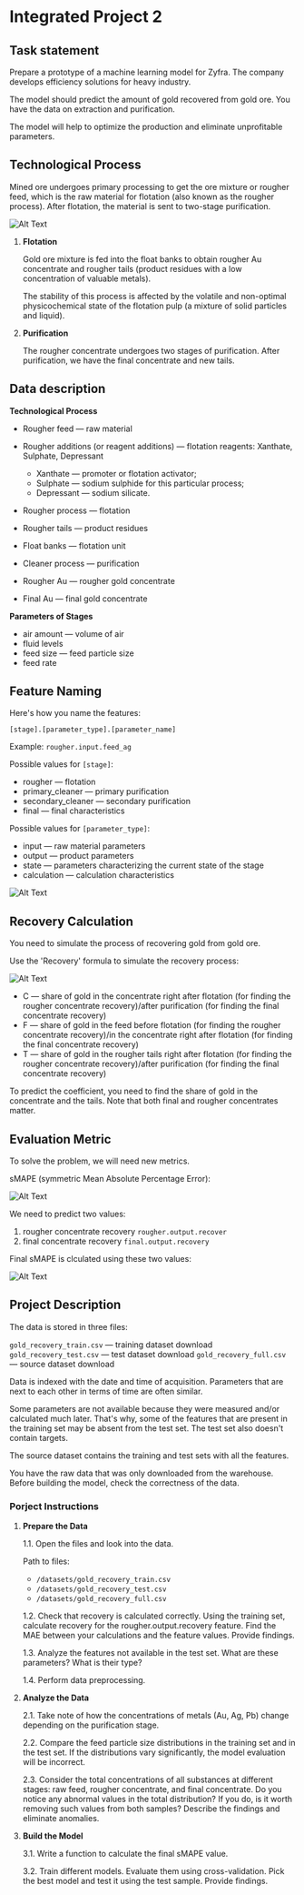 # Integrated Project 2

## Task statement

Prepare a prototype of a machine learning model for Zyfra. The company develops efficiency solutions for heavy industry.

The model should predict the amount of gold recovered from gold ore. You have the data on extraction and purification.

The model will help to optimize the production and eliminate unprofitable parameters.

## Technological Process

Mined ore undergoes primary processing to get the ore mixture or rougher feed, which is the raw material for flotation (also known as the rougher process). After flotation, the material is sent to two-stage purification.

![Alt Text](process_stages.png)

1. **Flotation**

    Gold ore mixture is fed into the float banks to obtain rougher Au concentrate and rougher tails (product residues with a low concentration of valuable metals). 
    
    The stability of this process is affected by the volatile and non-optimal physicochemical state of the flotation pulp (a mixture of solid particles and liquid).

2. **Purification**

    The rougher concentrate undergoes two stages of purification. After purification, we have the final concentrate and new tails.

## Data description
**Technological Process**

- Rougher feed — raw material
- Rougher additions (or reagent additions) — flotation reagents: Xanthate, Sulphate, Depressant

    - Xanthate — promoter or flotation activator;
    - Sulphate — sodium sulphide for this particular process;
    - Depressant — sodium silicate.
    
- Rougher process — flotation
- Rougher tails — product residues
- Float banks — flotation unit
- Cleaner process — purification
- Rougher Au — rougher gold concentrate
- Final Au — final gold concentrate

**Parameters of Stages**
- air amount — volume of air
- fluid levels
- feed size — feed particle size
- feed rate

## Feature Naming

Here's how you name the features:

`[stage].[parameter_type].[parameter_name]`

Example: `rougher.input.feed_ag`

Possible values for `[stage]`:

- rougher — flotation
- primary_cleaner — primary purification
- secondary_cleaner — secondary purification
- final — final characteristics

Possible values for `[parameter_type]`:

- input — raw material parameters
- output — product parameters
- state — parameters characterizing the current state of the stage
- calculation — calculation characteristics

![Alt Text](feature_naming.png)

## Recovery Calculation

You need to simulate the process of recovering gold from gold ore.

Use the 'Recovery' formula to simulate the recovery process:

![Alt Text](recovery_formula.png)

- C — share of gold in the concentrate right after flotation (for finding the rougher concentrate recovery)/after purification (for finding the final concentrate recovery)
- F — share of gold in the feed before flotation (for finding the rougher concentrate recovery)/in the concentrate right after flotation (for finding the final concentrate recovery)
- T — share of gold in the rougher tails right after flotation (for finding the rougher concentrate recovery)/after purification (for finding the final concentrate recovery)

To predict the coefficient, you need to find the share of gold in the concentrate and the tails. Note that both final and rougher concentrates matter.

## Evaluation Metric

To solve the problem, we will need new metrics. 

sMAPE (symmetric Mean Absolute Percentage Error):

![Alt Text](smape.png)

We need to predict two values:

1. rougher concentrate recovery `rougher.output.recover`
2. final concentrate recovery `final.output.recovery`

Final sMAPE is clculated using these two values:

![Alt Text](final_smape.png)

## Project Description

The data is stored in three files:

`gold_recovery_train.csv` — training dataset download
`gold_recovery_test.csv` — test dataset download
`gold_recovery_full.csv` — source dataset download

Data is indexed with the date and time of acquisition. Parameters that are next to each other in terms of time are often similar.

Some parameters are not available because they were measured and/or calculated much later. That's why, some of the features that are present in the training set may be absent from the test set. The test set also doesn't contain targets.

The source dataset contains the training and test sets with all the features.

You have the raw data that was only downloaded from the warehouse. Before building the model, check the correctness of the data.

### Porject Instructions

1. **Prepare the Data**

    1.1. Open the files and look into the data.

    Path to files:
    - `/datasets/gold_recovery_train.csv`
    - `/datasets/gold_recovery_test.csv`
    - `/datasets/gold_recovery_full.csv`

    1.2. Check that recovery is calculated correctly. Using the training set, calculate recovery for the rougher.output.recovery feature. Find the MAE between your calculations and the feature values. Provide findings.
    
    1.3. Analyze the features not available in the test set. What are these parameters? What is their type?
    
    1.4. Perform data preprocessing.

2. **Analyze the Data**

    2.1. Take note of how the concentrations of metals (Au, Ag, Pb) change depending on the purification stage.

    2.2. Compare the feed particle size distributions in the training set and in the test set. If the distributions vary significantly, the model evaluation will be incorrect.

    2.3. Consider the total concentrations of all substances at different stages: raw feed, rougher concentrate, and final concentrate. Do you notice any abnormal values in the total distribution? If you do, is it worth removing such values from both samples? Describe the findings and eliminate anomalies.

3. **Build the Model**

    3.1. Write a function to calculate the final sMAPE value.

    3.2. Train different models. Evaluate them using cross-validation. Pick the best model and test it using the test sample. Provide findings.
